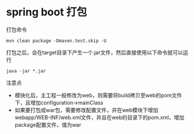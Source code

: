 # spring boot 打包

打包命令
```
mvn clean package -Dmaven.test.skip -U

```

打包之后，会在target目录下产生一个.jar文件，然后直接使用以下命令就可以运行
```
java -jar *.jar
```

注意点
* 模快化后，主工程一般修改为web，则需要将build拷贝至web的pom文件下，且增加configuration->mainClass
* 如果要打包成war包，需要修改配置文件，并在web模块下增加webapp/WEB-INF/web.xml文件，并且在web的目录下的pom.xml，增加package配置文件，值为war